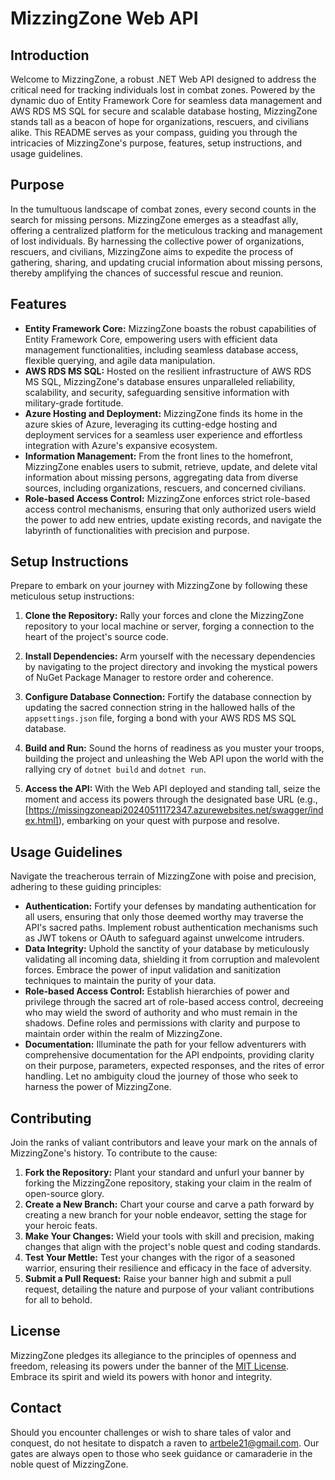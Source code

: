 # MizzingZone Web API

## Introduction
Welcome to MizzingZone, a robust .NET Web API designed to address the critical need for tracking individuals lost in combat zones. Powered by the dynamic duo of Entity Framework Core for seamless data management and AWS RDS MS SQL for secure and scalable database hosting, MizzingZone stands tall as a beacon of hope for organizations, rescuers, and civilians alike. This README serves as your compass, guiding you through the intricacies of MizzingZone's purpose, features, setup instructions, and usage guidelines.

## Purpose
In the tumultuous landscape of combat zones, every second counts in the search for missing persons. MizzingZone emerges as a steadfast ally, offering a centralized platform for the meticulous tracking and management of lost individuals. By harnessing the collective power of organizations, rescuers, and civilians, MizzingZone aims to expedite the process of gathering, sharing, and updating crucial information about missing persons, thereby amplifying the chances of successful rescue and reunion.

## Features
- **Entity Framework Core:** MizzingZone boasts the robust capabilities of Entity Framework Core, empowering users with efficient data management functionalities, including seamless database access, flexible querying, and agile data manipulation.
- **AWS RDS MS SQL:** Hosted on the resilient infrastructure of AWS RDS MS SQL, MizzingZone's database ensures unparalleled reliability, scalability, and security, safeguarding sensitive information with military-grade fortitude.
- **Azure Hosting and Deployment:** MizzingZone finds its home in the azure skies of Azure, leveraging its cutting-edge hosting and deployment services for a seamless user experience and effortless integration with Azure's expansive ecosystem.
- **Information Management:** From the front lines to the homefront, MizzingZone enables users to submit, retrieve, update, and delete vital information about missing persons, aggregating data from diverse sources, including organizations, rescuers, and concerned civilians.
- **Role-based Access Control:** MizzingZone enforces strict role-based access control mechanisms, ensuring that only authorized users wield the power to add new entries, update existing records, and navigate the labyrinth of functionalities with precision and purpose.

## Setup Instructions
Prepare to embark on your journey with MizzingZone by following these meticulous setup instructions:

1. **Clone the Repository:** Rally your forces and clone the MizzingZone repository to your local machine or server, forging a connection to the heart of the project's source code.
 
2. **Install Dependencies:** Arm yourself with the necessary dependencies by navigating to the project directory and invoking the mystical powers of NuGet Package Manager to restore order and coherence.

3. **Configure Database Connection:** Fortify the database connection by updating the sacred connection string in the hallowed halls of the `appsettings.json` file, forging a bond with your AWS RDS MS SQL database.

4. **Build and Run:** Sound the horns of readiness as you muster your troops, building the project and unleashing the Web API upon the world with the rallying cry of `dotnet build` and `dotnet run`.

5. **Access the API:** With the Web API deployed and standing tall, seize the moment and access its powers through the designated base URL (e.g., [https://missingzoneapi20240511172347.azurewebsites.net/swagger/index.html]), embarking on your quest with purpose and resolve.

## Usage Guidelines
Navigate the treacherous terrain of MizzingZone with poise and precision, adhering to these guiding principles:

- **Authentication:** Fortify your defenses by mandating authentication for all users, ensuring that only those deemed worthy may traverse the API's sacred paths. Implement robust authentication mechanisms such as JWT tokens or OAuth to safeguard against unwelcome intruders.
- **Data Integrity:** Uphold the sanctity of your database by meticulously validating all incoming data, shielding it from corruption and malevolent forces. Embrace the power of input validation and sanitization techniques to maintain the purity of your data.
- **Role-based Access Control:** Establish hierarchies of power and privilege through the sacred art of role-based access control, decreeing who may wield the sword of authority and who must remain in the shadows. Define roles and permissions with clarity and purpose to maintain order within the realm of MizzingZone.
- **Documentation:** Illuminate the path for your fellow adventurers with comprehensive documentation for the API endpoints, providing clarity on their purpose, parameters, expected responses, and the rites of error handling. Let no ambiguity cloud the journey of those who seek to harness the power of MizzingZone.

## Contributing
Join the ranks of valiant contributors and leave your mark on the annals of MizzingZone's history. To contribute to the cause:

1. **Fork the Repository:** Plant your standard and unfurl your banner by forking the MizzingZone repository, staking your claim in the realm of open-source glory.
2. **Create a New Branch:** Chart your course and carve a path forward by creating a new branch for your noble endeavor, setting the stage for your heroic feats.
3. **Make Your Changes:** Wield your tools with skill and precision, making changes that align with the project's noble quest and coding standards.
4. **Test Your Mettle:** Test your changes with the rigor of a seasoned warrior, ensuring their resilience and efficacy in the face of adversity.
5. **Submit a Pull Request:** Raise your banner high and submit a pull request, detailing the nature and purpose of your valiant contributions for all to behold.

## License
MizzingZone pledges its allegiance to the principles of openness and freedom, releasing its powers under the banner of the [MIT License](LICENSE). Embrace its spirit and wield its powers with honor and integrity.

## Contact
Should you encounter challenges or wish to share tales of valor and conquest, do not hesitate to dispatch a raven to [artbele21@gmail.com](mailto:artbele21@gmail.com). Our gates are always open to those who seek guidance or camaraderie in the noble quest of MizzingZone.

